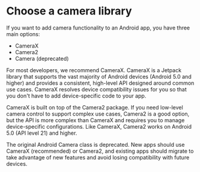 # Choose a camera library

If you want to add camera functionality to an Android app, you have three main options:

*   CameraX
*   Camera2
*   Camera (deprecated)

For most developers, we recommend CameraX. CameraX is a Jetpack library that supports the vast majority of Android devices (Android 5.0 and higher) and provides a consistent, high-level API designed around common use cases. CameraX resolves device compatibility issues for you so that you don't have to add device-specific code to your app.

CameraX is built on top of the Camera2 package. If you need low-level camera control to support complex use cases, Camera2 is a good option, but the API is more complex than CameraX and requires you to manage device-specific configurations. Like CameraX, Camera2 works on Android 5.0 (API level 21) and higher.

The original Android Camera class is deprecated. New apps should use CameraX (recommended) or Camera2, and existing apps should migrate to take advantage of new features and avoid losing compatibility with future devices.